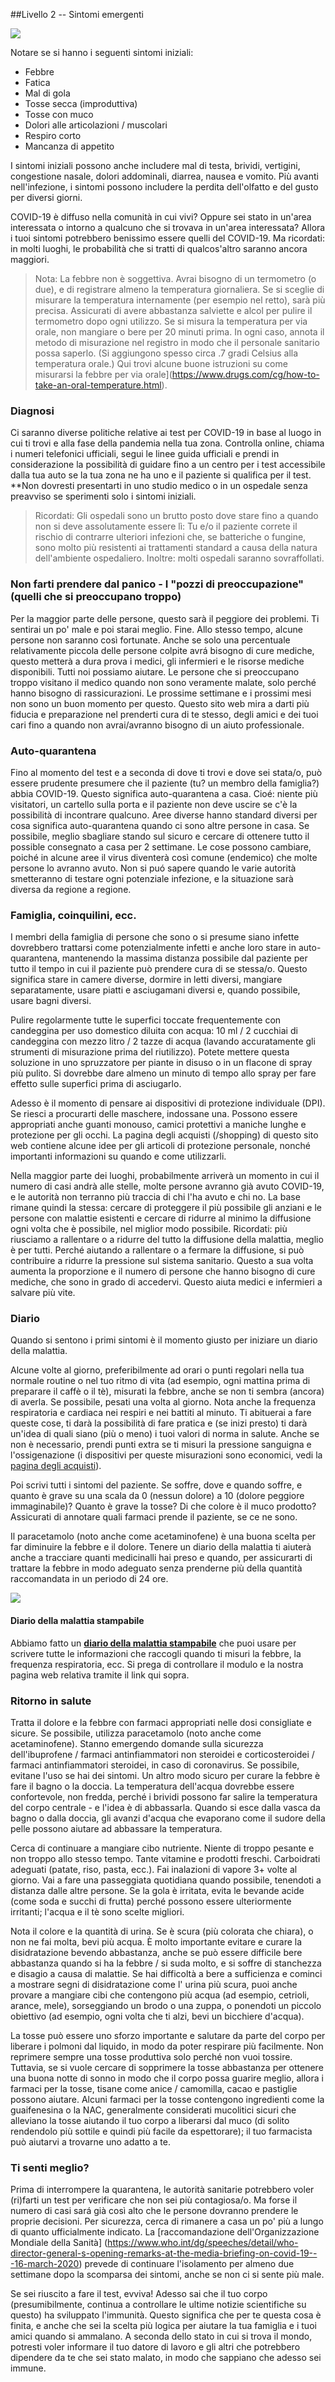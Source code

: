 ##Livello 2 -- Sintomi emergenti

![](/images/sneezing-emoji.png)

Notare se si hanno i seguenti sintomi iniziali:

* Febbre
* Fatica
* Mal di gola 
* Tosse secca (improduttiva)
* Tosse con muco 
* Dolori alle articolazioni / muscolari
* Respiro corto
* Mancanza di appetito

I sintomi iniziali possono anche includere mal di testa, brividi, vertigini, congestione nasale, dolori addominali, diarrea, nausea e vomito. Più avanti nell'infezione, i sintomi possono includere la perdita dell'olfatto e del gusto per diversi giorni. 

COVID-19 è diffuso nella comunità in cui vivi? Oppure sei stato in un'area interessata o intorno a qualcuno che si trovava in un'area interessata? Allora i tuoi sintomi potrebbero benissimo essere quelli del COVID-19. Ma ricordati: in molti luoghi, le probabilità che si tratti di qualcos'altro saranno ancora maggiori.

> Nota: La febbre non è soggettiva. Avrai bisogno di un termometro (o due), e di registrare almeno la temperatura giornaliera. Se si sceglie di misurare la temperatura internamente (per esempio nel retto), sarà più precisa. Assicurati di avere abbastanza salviette e alcol per pulire il termometro dopo ogni utilizzo. Se si misura la temperatura per via orale, non mangiare o bere per 20 minuti prima. In ogni caso, annota il metodo di misurazione nel registro in modo che il personale sanitario possa saperlo. (Si aggiungono spesso circa .7 gradi Celsius alla temperatura orale.) Qui trovi alcune buone istruzioni su come misurarsi la febbre per via orale](https://www.drugs.com/cg/how-to-take-an-oral-temperature.html).

### Diagnosi

Ci saranno diverse politiche relative ai test per COVID-19 in base al luogo in cui ti trovi e alla fase della pandemia nella tua zona. Controlla online, chiama i numeri telefonici ufficiali, segui le linee guida ufficiali e prendi in considerazione la possibilità di guidare fino a un centro per i test accessibile dalla tua auto se la tua zona ne ha uno e il paziente si qualifica per il test. **Non dovresti presentarti in uno studio medico o in un ospedale senza preavviso se sperimenti solo i  sintomi iniziali.

> Ricordati: Gli ospedali sono un brutto posto dove stare fino a quando non si deve assolutamente essere lì: Tu e/o il paziente correte il rischio di contrarre ulteriori infezioni che, se batteriche o fungine, sono molto più resistenti ai trattamenti standard a causa della natura dell'ambiente ospedaliero. Inoltre: molti ospedali saranno sovraffollati.

### Non farti prendere dal panico - I "pozzi di preoccupazione" (quelli che si preoccupano troppo) 

Per la maggior parte delle persone, questo sarà il peggiore dei problemi. Ti sentirai un po' male e poi starai meglio. Fine. Allo stesso tempo, alcune persone non saranno così fortunate. Anche se solo una percentuale relativamente piccola delle persone colpite avrá bisogno di cure mediche, questo metterà a dura prova i medici, gli infermieri e le risorse mediche disponibili. Tutti noi possiamo aiutare. Le persone che si preoccupano troppo visitano il medico quando non sono veramente  malate, solo perché hanno bisogno di rassicurazioni. Le prossime settimane e i prossimi mesi non sono un buon momento per questo. Questo sito web mira a darti più fiducia e preparazione nel prenderti cura di te stesso, degli amici e dei tuoi cari fino a quando non avrai/avranno bisogno di un aiuto professionale.

### Auto-quarantena

Fino al momento del test e a seconda di dove ti trovi e dove sei stata/o, può essere prudente presumere che il paziente (tu? un membro della famiglia?) abbia COVID-19. Questo significa auto-quarantena a casa. Cioé: niente più visitatori, un cartello sulla porta e il paziente non deve uscire se c'è la possibilità di incontrare qualcuno. Aree diverse hanno standard diversi per cosa significa auto-quarantena quando ci sono altre persone in casa. Se possibile, meglio sbagliare stando sul sicuro e cercare di ottenere tutto il possible consegnato a casa per 2 settimane. Le cose possono cambiare, poiché in alcune aree il virus diventerà così comune (endemico) che molte persone lo avranno avuto. Non si puó sapere quando le varie autorità smetteranno di testare ogni potenziale infezione, e la situazione sarà diversa da regione a regione.

### Famiglia, coinquilini, ecc.

I membri della famiglia di persone che sono o si presume siano infette dovrebbero trattarsi come potenzialmente infetti e anche loro stare in auto-quarantena, mantenendo la massima distanza possibile dal paziente per tutto il tempo in cui il paziente può prendere cura di se stessa/o. Questo significa stare in camere diverse, dormire in letti diversi, mangiare separatamente, usare piatti e asciugamani diversi e, quando possibile, usare bagni diversi. 

Pulire regolarmente tutte le superfici toccate frequentemente con candeggina per uso domestico diluita con acqua: 10 ml / 2 cucchiai di candeggina con mezzo litro / 2 tazze di acqua (lavando accuratamente gli strumenti di misurazione prima del riutilizzo). Potete mettere questa soluzione in uno spruzzatore per piante in disuso o in un flacone di spray più pulito. Si dovrebbe dare almeno un minuto di tempo allo spray per fare effetto sulle superfici prima di asciugarlo.

Adesso è il momento di pensare ai dispositivi di protezione individuale (DPI). Se riesci a procurarti delle maschere, indossane una. Possono essere appropriati anche guanti monouso, camici protettivi a maniche lunghe e protezione per gli occhi. La pagina degli acquisti (/shopping) di questo sito web contiene alcune idee per gli articoli di protezione personale, nonché importanti informazioni su quando e come utilizzarli.

Nella maggior parte dei luoghi, probabilmente arriverà un momento in cui il numero di casi andrà alle stelle, molte persone avranno già avuto COVID-19, e le autorità non terranno più traccia di chi l'ha avuto e chi no. La base rimane quindi la stessa: cercare di proteggere il più possibile gli anziani e le persone con malattie esistenti e cercare di ridurre al minimo la diffusione ogni volta che è possibile, nel miglior modo possibile. Ricordati: più riusciamo a rallentare o a ridurre del tutto la diffusione della malattia, meglio è per tutti. Perché aiutando a rallentare o a fermare la diffusione, si può contribuire a ridurre la pressione sul sistema sanitario. Questo a sua volta aumenta la proporzione e il numero di persone che hanno bisogno di cure mediche, che sono in grado di accedervi. Questo aiuta medici e infermieri a salvare più vite. 

### Diario

Quando si sentono i primi sintomi è il momento giusto per iniziare un diario della malattia. 

Alcune volte al giorno, preferibilmente ad orari o punti regolari nella tua normale routine o nel tuo ritmo di vita (ad esempio, ogni mattina prima di preparare il caffè o il tè), misurati la febbre, anche se non ti sembra (ancora) di averla. Se possibile, pesati una volta al giorno. Nota anche la frequenza respiratoria e cardiaca nei respiri e nei battiti al minuto. Ti abituerai a fare queste cose, ti darà la possibilità di fare pratica e (se inizi presto) ti darà un'idea di quali siano (più o meno) i tuoi valori di norma in salute. Anche se non è necessario, prendi punti extra se ti misuri la pressione sanguigna e l'ossigenazione (i dispositivi per queste misurazioni sono economici, vedi la [pagina degli acquisti](/shopping)). 

Poi scrivi tutti i sintomi del paziente. Se soffre, dove e quando soffre, e quanto è grave su una scala da 0 (nessun dolore) a 10 (dolore peggiore immaginabile)? Quanto è grave la tosse? Di che colore è il muco prodotto? Assicurati di annotare quali farmaci prende il paziente, se ce ne sono.
  
Il paracetamolo (noto anche come acetaminofene) è una buona scelta per far diminuire la febbre e il dolore. Tenere un diario della malattia ti aiuterà anche a tracciare quanti medicinalli hai preso e quando, per assicurarti di trattare la febbre in modo adeguato senza prenderne più della quantità raccomandata in un periodo di 24 ore.

[![](/images/diary-small-slanted.png)](/diary)

#### Diario della malattia stampabile

Abbiamo fatto un **[diario della malattia stampabile](/diary)** che puoi usare per scrivere tutte le informazioni che raccogli quando ti misuri la febbre, la frequenza respiratoria, ecc. Si prega di controllare il modulo e la nostra pagina web relativa tramite il link qui sopra.

### Ritorno in salute

Tratta il dolore e la febbre con farmaci appropriati nelle dosi consigliate e sicure. Se possibile, utilizza paracetamolo (noto anche come acetaminofene). Stanno emergendo domande sulla sicurezza dell'ibuprofene / farmaci antinfiammatori non steroidei e corticosteroidei / farmaci antinfiammatori steroidei, in caso di coronavirus. Se possibile, evitane l'uso se hai dei sintomi. Un altro modo sicuro per curare la febbre è fare il bagno o la doccia. La temperatura dell'acqua dovrebbe essere confortevole, non fredda, perché i brividi possono far salire la temperatura del corpo centrale - e l'idea è di abbassarla. Quando si esce dalla vasca da bagno o dalla doccia, gli avanzi d'acqua che evaporano come il sudore della pelle possono aiutare ad abbassare la temperatura. 

Cerca di continuare a mangiare cibo nutriente. Niente di troppo pesante e non troppo allo stesso tempo. Tante vitamine e prodotti freschi. Carboidrati adeguati (patate, riso, pasta, ecc.). Fai inalazioni di vapore 3+ volte al giorno. Vai a fare una passeggiata quotidiana quando possibile, tenendoti a distanza dalle altre persone. Se la gola è irritata, evita le bevande acide (come soda e succhi di frutta) perché possono essere ulteriormente irritanti; l'acqua e il tè sono scelte migliori. 

Nota il colore e la quantità di urina. Se è scura (più colorata che chiara), o non ne fai molta, bevi più acqua. È molto importante evitare e curare la disidratazione bevendo abbastanza, anche se può essere difficile bere abbastanza quando si ha la febbre / si suda molto, e si soffre di stanchezza e disagio a causa di malattie. Se hai difficoltà a bere a sufficienza e cominci a mostrare segni di disidratazione come l' urina più scura, puoi anche provare a mangiare cibi che contengono più acqua (ad esempio, cetrioli, arance, mele), sorseggiando un brodo o una zuppa, o ponendoti un piccolo obiettivo (ad esempio, ogni volta che ti alzi, bevi un bicchiere d'acqua). 

La tosse può essere uno sforzo importante e salutare da parte del corpo per liberare i polmoni dal liquido, in modo da poter respirare più facilmente. Non reprimere sempre una tosse produttiva solo perché non vuoi tossire. Tuttavia, se si vuole cercare di sopprimere la tosse abbastanza per ottenere una buona notte di sonno in modo che il corpo possa guarire meglio, allora i farmaci per la tosse, tisane come anice / camomilla, cacao e pastiglie possono aiutare. Alcuni farmaci per la tosse contengono ingredienti come la guaifenesina o la NAC, generalmente considerati mucolitici sicuri che alleviano la tosse aiutando il tuo corpo a liberarsi dal muco (di solito rendendolo più sottile e quindi più facile da espettorare); il tuo farmacista può aiutarvi a trovarne uno adatto a te. 

### Ti senti meglio?

Prima di interrompere la quarantena, le autorità sanitarie potrebbero voler (ri)farti un test per verificare che non sei più contagiosa/o. Ma forse il numero di casi sará già così alto che le persone dovranno prendere le proprie decisioni. Per sicurezza, cerca di rimanere a casa un po' più a lungo di quanto ufficialmente indicato. La [raccomandazione dell'Organizzazione Mondiale della Sanità] (https://www.who.int/dg/speeches/detail/who-director-general-s-opening-remarks-at-the-media-briefing-on-covid-19---16-march-2020) prevede di continuare l'isolamento per almeno due settimane dopo la scomparsa dei sintomi, anche se non ci si sente più male. 

Se sei riuscito a fare il test, evviva! Adesso sai che il tuo corpo (presumibilmente, continua a controllare le ultime notizie scientifiche su questo) ha sviluppato l'immunità. Questo significa che per te questa cosa è finita, e anche che sei la scelta più logica per aiutare la tua famiglia e i tuoi amici quando si ammalano. A seconda dello stato in cui si trova il mondo, potresti voler informare il tuo datore di lavoro e gli altri che potrebbero dipendere da te che sei stato malato, in modo che sappiano che adesso sei immune.

